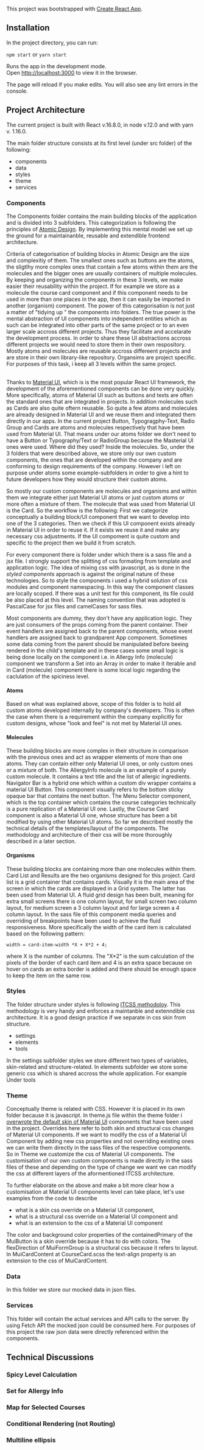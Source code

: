 This project was bootstrapped with [Create React App](https://github.com/facebook/create-react-app).

## Installation 

In the project directory, you can run:

`npm start` or `yarn start`

Runs the app in the development mode.<br> 
Open [http://localhost:3000](http://localhost:3000) to view it in the browser.

The page will reload if you make edits. You will also see any lint errors in the console.


## Project Architecture 

The current project is built with React v.16.8.0, in node v.12.0 and with yarn v. 1.16.0.

The main folder structure consists at its first level (under src folder) of the following:

 * components
 * data
 * styles
 * theme
 * services


### Components

The Components folder contains the main building blocks of the application and is divided into 3 subfolders. This categorization is following the principles of [Atomic Design](http://bradfrost.com/blog/post/atomic-web-design/). By implementing this mental model we set up the ground for a maintainanble, reusable and extendible frontend architecture. <br/>

Criteria of categorisation of building blocks in Atomic Design are the size and complexitiy of them. The smallest ones such as buttons are the atoms, the sligtlhy more complex ones that contain a few atoms within them are the molecules and the bigger ones are usually containers of multiple molecules. By keeping and organizing the components in these 3 levels, we make easier their reusability within the project. If for example we store as a molecule the course card component and if this component needs to be used in more than one places in the app, then it can easily be imported in another (organism) component. The power of this categorisation is not just a matter of "tidying up " the components into folders. The true power is the mental abstraction of UI components into independent entities which as such can be integrated into other parts of the same project or to an even larger scale accross different projects. Thus they facilitate and accelarate the development process. In order to share these UI abstractions accross different projects we would need to store them in their own respository. Mostly atoms and molecules are reusable accross differeent projects and are store in their own library-like repository. Organsims are project specific. For purposes of this task, i keep all 3 levels within the same project. <br/><br/>

 Thanks to [Material UI](https://material-ui.com/), which is is the most popular React UI framework, the development of the aforementioned components can be done very quickly. More specifically, atoms of Material UI such as buttons and texts are often the standard ones that are integrated in projects. In addition molecules such as Cards are also quite oftern reusable. So quite a few atoms and molecules are already designed in Material UI and we reuse them and integrated them directly in our apps. In the current project Button, Typogragphy-Text, Radio Group and Cards are atoms and molecules respectively that have been used from Material UI. That means under our atoms folder we don't need to have a Button or Typography/Text or RadioGroup because the Masterial UI ones were used. Where did they used? Inside the molecules.  So, under the 3 folders that were described above, we store only our own custom components, the ones that are developed within the company and are conforming to design requirements of the company. However i left on purpose under atoms some example-subfolders in order to give a hint to future developers how they would structure their custom atoms.<br/>

So mostly our custom components are molecules and organisms and within them we integrate either just Material UI atoms or just custom atoms or more often a mixture of them. The molecule that was used from Material UI is the Card. So the workflow is the following: First we categorize conceptually a building block/UI component that we want to develop into one of the 3 categories. Then we check if this UI component exists already in Material UI in order to reuse it. If it exists we reuse it and make any necessary css adjustments. If the UI compoment is quite custom and specific to the project then we build it from scratch.<br/>
 
For every component there is folder under which there is a sass file and a jsx file. I strongly support the splitting of css formating from template and application logic. The idea of mixing css with javascript, as is done in the <i>styled components</i> approach is against the original nature of these technologies. So to style the components i used a hybrid solution of css modules and component namespacing. In this way the component classes are locally scoped. If there was a unit test for this component, its file could be also placed at this level. The naming convention that was adopted is PascalCase for jsx files and camelCases for sass files. 

Most components are dummy, they don't have any application logic. They are just consumers of the props coming from the parent container. Their event handlers are assigned back to the parent components, whose event handlers are assigned back to grandparent App component. Sometimes some data coming from the parent should be manipulated before beeing rendered in the child's template and in these cases some small logic is being done locally on the component i.e. in Allergy Info (molecule) component we transform a Set into an Array in order to make it iterable and in Card (molecule) component there is some local logic regarding the caclulation of the spiciness level.


#### Atoms

Based on what was explained above, scope of this folder is to hold all custom atoms developed internally by company's developers. This is often the case when there is a requirement within the company explicitly for custom designs, whose "look and feel" is not met by Material UI ones. 


#### Molecules

These building blocks are more complex in their structure in comparison with the previous ones and act as wrapper elements of more than one atoms. They can contain either only Material UI ones, or only custom ones or a mixture of both. The AllergyInfo molecule is an example of a purely custom molecule. It contains a text title and the list of allergic ingredients. Navigator Bar is a hybrid one which within a custom div wrapper contains a material UI Button. This component visually refers to the bottom sticky opaque bar that contains the next button. The Menu Selector component, which is the top container which contains the course categories technically is a pure replication of a Material UI one. Lastly, the Course Card component is also a Material UI one, whose structure has been a bit modified by using other Material UI atoms. So far we described mostly the technical details of the templates/layout of the components. The methodology and architecture of their css will be more thoroughly described in a later section.



#### Organisms

These building blocks are containing more than one molecules within them. Card List and Results are the two organisms designed for this project. Card list is a grid container that contains cards. Visually it is the main area of the screen in which the cards are displayed in a Grid system. The latter has been used from Material UI. A fluid grid design has been built, meaning for extra small screens there is one column layout, for small screen two column layout, for medium screen a 3 column layout and for large screen a 4 column layout. In the sass file of this component media queries and overriding of breakpoints have been used to achieve the fluid responsiveness. More specifically the width of the card item is calculated based on the following pattern:<br/>

`width = card-item-width *X + X*2 + 4;` <br/> 

where X is the number of columns. The "X*2" is the sum calculation of the pixels of the border of each card item and 4 is an extra space because on hover on cards an extra border is added and there should be enough space to keep the item on the same row. 


### Styles

The folder structure under styles is following [ITCSS methodoloy](https://www.xfive.co/blog/itcss-scalable-maintainable-css-architecture/). This methodology is very handy and enforces a maintanble and extenndible css architecture. It is a good design practice if we separate in css skin from structure.

* settings
* elements
* tools  

In the settings subfolder styles we store different two types of variables, skin-related and structure-related. In elements subfolder we store some generic css which is shared accross the whole application. For example 
Under tools


### Theme

Conceptually theme is related with CSS. However it is placed in its own folder because it is javascript. In theme.js file within the theme folder i [overwrote the default skin of Material UI](https://material-ui.com/customization/themes/) components that have been used in the project. Overrides here refer to both skin and structural css changes of Material UI components. If we want to modify the css of a Material UI Component by adding new css properties and not overriding existing ones we can write them directly in the sass files of the respective components. So in Theme we customize the css of Material UI components. The customisation of our own custom components is made directly in the sass files of these and depending on the type of change we want we can modify the css at different layers of the aformentioned ITCSS architecture.

To further elaborate on the above and make a bit more clear how a customisation at Material UI components level can take place, let's use examples from the code to describe 

* what is a skin css override on a Material UI component, 
* what is a structural css override on a Material UI component and
* what is an extension to the css of a Material UI component

The color and background color properties of the containedPrimary of the MuiButton is a skin override because it has to do with colors. The flexDirection of MuiFormGroup is a structural css because it refers to layout. In MuiCardContent at CourseCard.scss the text-align property is an extension to the css of MuiCardContent.

### Data

In this folder we store our mocked data in json files. 

### Services

This folder will contain the actual services and API calls to the server. By using Fetch API the mocked json could be consumed here. For purposes of this project the raw json data were directly referenced within the components.


## Technical Discussions

### Spicy Level Calculation

### Set for Allergy Info

### Map for Selected Courses

### Conditional Rendering (not Routing)

### Multiline ellipsis




